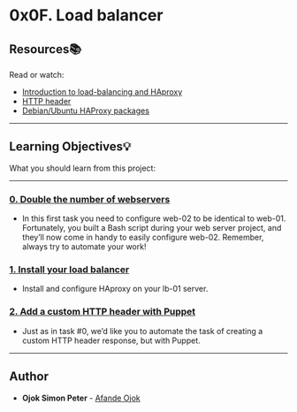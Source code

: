 # 0x0F. Load balancer

## Resources:books:

Read or watch:

- [Introduction to load-balancing and HAproxy](https://intranet.hbtn.io/rltoken/ngIXarEyu8jZwOL3Y30PLQ)
- [HTTP header](https://intranet.hbtn.io/rltoken/v32JmcDrSiOnFBfqzXvs_Q)
- [Debian/Ubuntu HAProxy packages](https://intranet.hbtn.io/rltoken/BXGrW_6ocecWaOJb7OK_WA)

---

## Learning Objectives:bulb:

What you should learn from this project:

---

### [0. Double the number of webservers](./0-custom_http_response-header)

- In this first task you need to configure web-02 to be identical to web-01. Fortunately, you built a Bash script during your web server project, and they’ll now come in handy to easily configure web-02. Remember, always try to automate your work!

### [1. Install your load balancer](./1-install_load_balancer)

- Install and configure HAproxy on your lb-01 server.

### [2. Add a custom HTTP header with Puppet](./2-puppet_custom_http_response-header.pp)

- Just as in task #0, we’d like you to automate the task of creating a custom HTTP header response, but with Puppet.

---

## Author

- **Ojok Simon Peter** - [Afande Ojok](https://github.com/Jokmonsimon)
